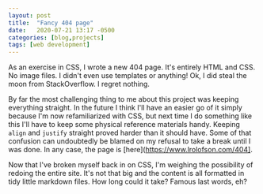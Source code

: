 ```yaml
---
layout: post
title:  "Fancy 404 page"
date:   2020-07-21 13:17 -0500
categories: [blog,projects]
tags: [web development]
---
```


As an exercise in CSS, I wrote a new 404 page. It's entirely HTML and CSS. No image files. I didn't even use templates or anything! Ok, I did steal the moon from StackOverflow. I regret nothing.

By far the most challenging thing to me about this project was keeping everything straight. In the future I think I'll have an easier go of it simply because I'm now refamiliarized with CSS, but next time I do something like this I'll have to keep some physical reference materials handy. Keeping `align` and `justify` straight proved harder than it should have. Some of that confusion can undoubtedly be blamed on my refusal to take a break until I was done. In any case, the page is [here](https://www.lrolofson.com/404].

Now that I've broken myself back in on CSS, I'm weighing the possibility of redoing the entire site. It's not that big and the content is all formatted in tidy little markdown files. How long could it take? Famous last words, eh?